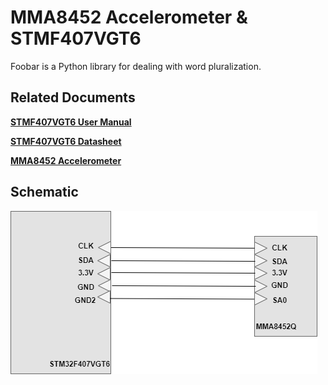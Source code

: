 # MMA8452 Accelerometer & STMF407VGT6

Foobar is a Python library for dealing with word pluralization.

## Related Documents

[**STMF407VGT6 User Manual**](https://www.st.com/resource/en/reference_manual/dm00031020-stm32f405-415-stm32f407-417-stm32f427-437-and-stm32f429-439-advanced-arm-based-32-bit-mcus-stmicroelectronics.pdf)

[**STMF407VGT6 Datasheet**](https://www.st.com/resource/en/datasheet/stm32f405rg.pdf)

[**MMA8452 Accelerometer**](https://www.nxp.com/docs/en/data-sheet/MMA8452Q.pdf)



## Schematic

![Alt text](MMA.drawio.png "a title")



